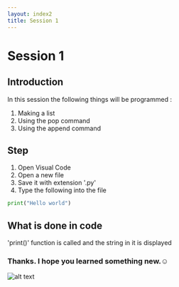 ```yaml
---
layout: index2
title: Session 1
---
```

# Session 1 
## Introduction
In this session the following things will be programmed :
1. Making a list
2. Using the pop command
3. Using the append command 
## Step
1.  Open Visual Code
2. Open a new file
3. Save it with extension '.py' 
4. Type the following into the file
 
```python
print("Hello world")
```
## What is done in code
'print()' function is called and the string in it is displayed
### Thanks. I hope you learned something new.☺ 
 
 
 
![alt text](https://kavishblog.appspot.com//static/favicon.png)

 

 
 
 
 
 

                    
                    
                    
                    
                    
                    
                    

